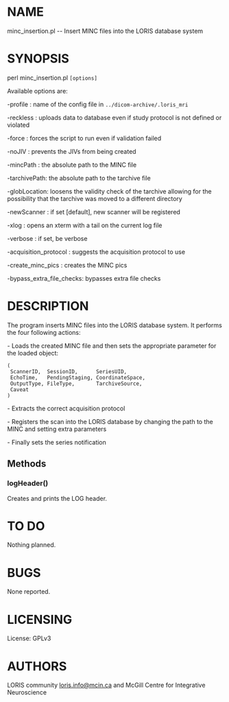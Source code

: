 # NAME

minc\_insertion.pl -- Insert MINC files into the LORIS database system

# SYNOPSIS

perl minc\_insertion.pl `[options]`

Available options are:

\-profile     : name of the config file in
               `../dicom-archive/.loris_mri`

\-reckless    : uploads data to database even if study protocol
               is not defined or violated

\-force       : forces the script to run even if validation failed

\-noJIV       : prevents the JIVs from being created

\-mincPath    : the absolute path to the MINC file

\-tarchivePath: the absolute path to the tarchive file

\-globLocation: loosens the validity check of the tarchive allowing
               for the possibility that the tarchive was moved
               to a different directory

\-newScanner  : if set \[default\], new scanner will be registered

\-xlog        : opens an xterm with a tail on the current log file

\-verbose     : if set, be verbose

\-acquisition\_protocol    : suggests the acquisition protocol to use

\-create\_minc\_pics        : creates the MINC pics

\-bypass\_extra\_file\_checks: bypasses extra file checks

# DESCRIPTION

The program inserts MINC files into the LORIS database system. It performs the
four following actions:

\- Loads the created MINC file and then sets the appropriate parameter for
the loaded object:

    (
     ScannerID,  SessionID,      SeriesUID,
     EchoTime,   PendingStaging, CoordinateSpace,
     OutputType, FileType,       TarchiveSource,
     Caveat
    )

\- Extracts the correct acquisition protocol

\- Registers the scan into the LORIS database by changing the path to the MINC
and setting extra parameters

\- Finally sets the series notification

## Methods

### logHeader()

Creates and prints the LOG header.

# TO DO

Nothing planned.

# BUGS

None reported.

# LICENSING

License: GPLv3

# AUTHORS

LORIS community <loris.info@mcin.ca> and McGill Centre for Integrative Neuroscience
